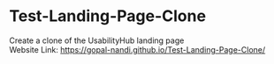 # Test-Landing-Page-Clone
Create a clone of the UsabilityHub landing page <br>
Website Link: https://gopal-nandi.github.io/Test-Landing-Page-Clone/
